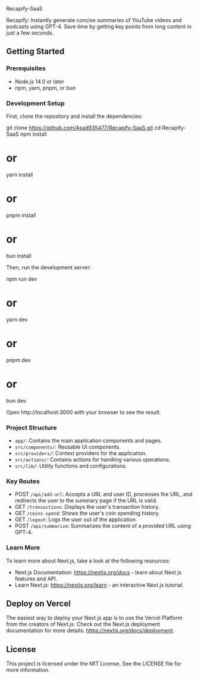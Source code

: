Recapify-SaaS

Recapify: Instantly generate concise summaries of YouTube videos and podcasts using GPT-4. Save time by getting key points from long content in just a few seconds.

## Getting Started

### Prerequisites
- Node.js 14.0 or later
- npm, yarn, pnpm, or bun

### Development Setup
First, clone the repository and install the dependencies:

git clone https://github.com/Asad935477/Recapify-SaaS.git
cd Recapify-SaaS
npm install
# or
yarn install
# or
pnpm install
# or
bun install

Then, run the development server:

npm run dev
# or
yarn dev
# or
pnpm dev
# or
bun dev

Open http://localhost:3000 with your browser to see the result.

### Project Structure
- `app/`: Contains the main application components and pages.
- `src/components/`: Reusable UI components.
- `src/providers/`: Context providers for the application.
- `src/actions/`: Contains actions for handling various operations.
- `src/lib/`: Utility functions and configurations.

### Key Routes
- POST `/api/add-url`: Accepts a URL and user ID, processes the URL, and redirects the user to the summary page if the URL is valid.
- GET `/transactions`: Displays the user's transaction history.
- GET `/coins-spend`: Shows the user's coin spending history.
- GET `/logout`: Logs the user out of the application.
- POST `/api/summarize`: Summarizes the content of a provided URL using GPT-4.

### Learn More
To learn more about Next.js, take a look at the following resources:
- Next.js Documentation: https://nextjs.org/docs - learn about Next.js features and API.
- Learn Next.js: https://nextjs.org/learn - an interactive Next.js tutorial.

## Deploy on Vercel
The easiest way to deploy your Next.js app is to use the Vercel Platform from the creators of Next.js. Check out the Next.js deployment documentation for more details: https://nextjs.org/docs/deployment.

## License
This project is licensed under the MIT License. See the LICENSE file for more information.
